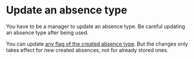 # Update an absence type

<i class="fa fa-exclamation-triangle fa-fw text-danger"></i> You have to be a manager to update an absence type.
<i class="fa fa-exclamation-triangle fa-fw text-danger"></i> Be careful updating an absence type after being used.

You can update [any flag of the created absence type](create-absence-type.md). But the changes only takes effect for new created absences, not for already stored ones.
